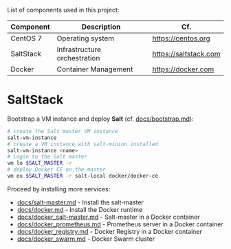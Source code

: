 List of components used in this project:

Component  | Description                   | Cf.
-----------|-------------------------------|-----------------------
CentOS 7   | Operating system              | <https://centos.org>
SaltStack  | Infrastructure orchestration  | <https://saltstack.com>
Docker     | Container Management          | <https://docker.com>

# SaltStack

Bootstrap a VM instance and deploy **Salt** (cf. [docs/bootstrap.md](docs/bootstrap.md)):

```bash
# create the Salt master VM instance
salt-vm-instance
# create a VM instance with salt-minion installed
salt-vm-instance <name>
# Login to the Salt master
vm lo $SALT_MASTER -r
# deploy Docker CE on the master
vm ex $SALT_MASTER -r salt-local docker/docker-ce
```

Proceed by installing more services:

* [docs/salt-master.md](docs/salt-master.md) - Install the salt-master 
* [docs/docker.md](docs/docker.md) - Install the Docker runtime
* [docs/docker_salt-master.md](docs/docker_salt-master.md) - Salt-master in a Docker container
* [docs/docker_prometheus.md](docs/dicker_prometheus.md) - Prometheus server in a Docker container
* [docs/docker_registry.md](docs/docker_registry.md) - Docker Registry in a Docker container
* [docs/docker_swarm.md](docs/docker_swarm.md) - Docker Swarm cluster
